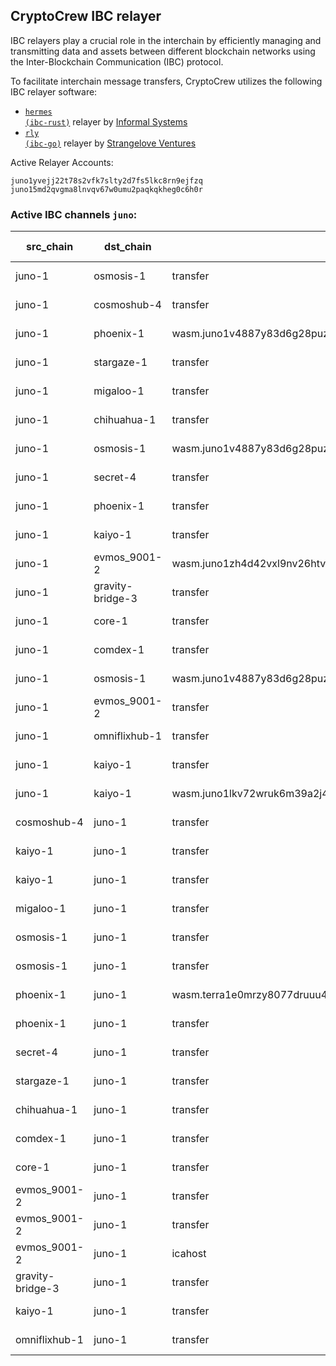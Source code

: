 ## CryptoCrew IBC relayer
IBC relayers play a crucial role in the interchain by efficiently managing and transmitting data and assets between different blockchain networks using the Inter-Blockchain Communication (IBC) protocol.

To facilitate interchain message transfers, CryptoCrew utilizes the following IBC relayer software: 
- <a href="https://github.com/informalsystems/hermes"><code>hermes (ibc-rust)</code></a> relayer by [Informal Systems](https://github.com/informalsystems)
- <a href="https://github.com/cosmos/relayer"><code>rly (ibc-go)</code></a> relayer by [Strangelove Ventures](https://github.com/strangelove-ventures)

Active Relayer Accounts:
```
juno1yvejj22t78s2vfk7slty2d7fs5lkc8rn9ejfzq
juno15md2qvgma8lnvqv67w0umu2paqkqkheg0c6h0r
```

### Active IBC channels `juno`:
| src_chain | dst_chain | IBC port | IBC channel |
| --------------- | --------------- | ------------ | ------------------- |
| juno-1 | osmosis-1 | transfer | channel-0 |
| juno-1 | cosmoshub-4 | transfer | channel-1 |
| juno-1 | phoenix-1 | wasm.juno1v4887y83d6g28puzvt8cl0f3cdhd3y6y9mpysnsp3k8krdm7l6jqgm0rkn | channel-154 |
| juno-1 | stargaze-1 | transfer | channel-20 |
| juno-1 | migaloo-1 | transfer | channel-210 |
| juno-1 | chihuahua-1 | transfer | channel-28 |
| juno-1 | osmosis-1 | wasm.juno1v4887y83d6g28puzvt8cl0f3cdhd3y6y9mpysnsp3k8krdm7l6jqgm0rkn | channel-47 |
| juno-1 | secret-4 | transfer | channel-48 |
| juno-1 | phoenix-1 | transfer | channel-86 |
| juno-1 | kaiyo-1 | transfer | channel-88 |
| juno-1 | evmos_9001-2 | wasm.juno1zh4d42vxl9nv26htvu28k86vmy0tfusngdlknk7z37mkylkke2lslqzv6m | channel-205 |
| juno-1 | gravity-bridge-3 | transfer | channel-31 |
| juno-1 | core-1 | transfer | channel-33 |
| juno-1 | comdex-1 | transfer | channel-36 |
| juno-1 | osmosis-1 | wasm.juno1v4887y83d6g28puzvt8cl0f3cdhd3y6y9mpysnsp3k8krdm7l6jqgm0rkn | channel-43 |
| juno-1 | evmos_9001-2 | transfer | channel-70 |
| juno-1 | omniflixhub-1 | transfer | channel-78 |
| juno-1 | kaiyo-1 | transfer | channel-87 |
| juno-1 | kaiyo-1 | wasm.juno1lkv72wruk6m39a2j4ps036hzxyhjccwncgfzzcaqxuwndg5x0ghqa8mrhg | channel-97 |
| cosmoshub-4 | juno-1 | transfer | channel-207 |
| kaiyo-1 | juno-1 | transfer | channel-2 |
| kaiyo-1 | juno-1 | transfer | channel-31 |
| migaloo-1 | juno-1 | transfer | channel-1 |
| osmosis-1 | juno-1 | transfer | channel-169 |
| osmosis-1 | juno-1 | transfer | channel-42 |
| phoenix-1 | juno-1 | wasm.terra1e0mrzy8077druuu42vs0hu7ugguade0cj65dgtauyaw4gsl4kv0qtdf2au | channel-32 |
| phoenix-1 | juno-1 | transfer | channel-33 |
| secret-4 | juno-1 | transfer | channel-8 |
| stargaze-1 | juno-1 | transfer | channel-5 |
| chihuahua-1 | juno-1 | transfer | channel-11 |
| comdex-1 | juno-1 | transfer | channel-18 |
| core-1 | juno-1 | transfer | channel-37 |
| evmos_9001-2 | juno-1 | transfer | channel-41 |
| evmos_9001-2 | juno-1 | transfer | channel-5 |
| evmos_9001-2 | juno-1 | icahost | channel-66 |
| gravity-bridge-3 | juno-1 | transfer | channel-8 |
| kaiyo-1 | juno-1 | transfer | channel-1 |
| omniflixhub-1 | juno-1 | transfer | channel-20 |